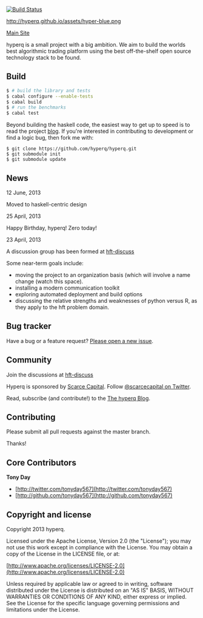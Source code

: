[![Build Status](https://secure.travis-ci.org/hyperq/hyperq.png)](http://travis-ci.org/hyperq/hyperq)

http://hyperq.github.io/assets/hyper-blue.png

[Main Site](http://hyperq.github.io)

hyperq is a small project with a big ambition. We aim to build the worlds best
algorithmic trading platform using the best off-the-shelf open source
technology stack to be found.

## Build

```sh
$ # build the library and tests
$ cabal configure --enable-tests
$ cabal build
$ # run the benchmarks
$ cabal test
```

Beyond building the haskell code, the easiest way to
get up to speed is to read the project [blog](http://hyperq.github.io/blog). If
you're interested in contributing to development or find a logic bug, then
fork me with:

```
$ git clone https://github.com/hyperq/hyperq.git
$ git submodule init
$ git submodule update
```

## News

12 June, 2013

Moved to haskell-centric design

25 April, 2013

Happy Birthday, hyperq!  Zero today!

23 April, 2013

A discussion group has been formed at [hft-discuss](https://groups.google.com/forum/?hl=en&fromgroups#!forum/hft-discuss)

Some near-term goals include:
- moving the project to an organization basis (which will involve a name
  change (watch this space).
- installing a modern communication toolkit
- exploring automated deployment and build options
- discussing the relative strengths and weaknesses of python versus R, as they
  apply to the hft problem domain.

## Bug tracker

Have a bug or a feature request? [Please open a new issue](https://github.com/hyperq/hyperq/issues). 

## Community

Join the discussions at [hft-discuss](https://groups.google.com/forum/?hl=en&fromgroups#!forum/hft-discuss)

Hyperq is sponsored by [Scarce Capital](http://scarcecapital.com). Follow
[@scarcecapital on Twitter](http://twitter.com/scarcecapital).

Read, subscribe (and contribute!) to the [The hyperq Blog](http://hyperq.github.io).

## Contributing

Please submit all pull requests against the master branch.

Thanks!

## Core Contributors

**Tony Day**

+ [http://twitter.com/tonyday567](http://twitter.com/tonyday567)
+ [http://github.com/tonyday567](http://github.com/tonyday567)


## Copyright and license

Copyright 2013 hyperq.

Licensed under the Apache License, Version 2.0 (the "License");
you may not use this work except in compliance with the License.
You may obtain a copy of the License in the LICENSE file, or at:

  [http://www.apache.org/licenses/LICENSE-2.0](http://www.apache.org/licenses/LICENSE-2.0)

Unless required by applicable law or agreed to in writing, software
distributed under the License is distributed on an "AS IS" BASIS,
WITHOUT WARRANTIES OR CONDITIONS OF ANY KIND, either express or implied.
See the License for the specific language governing permissions and
limitations under the License.
